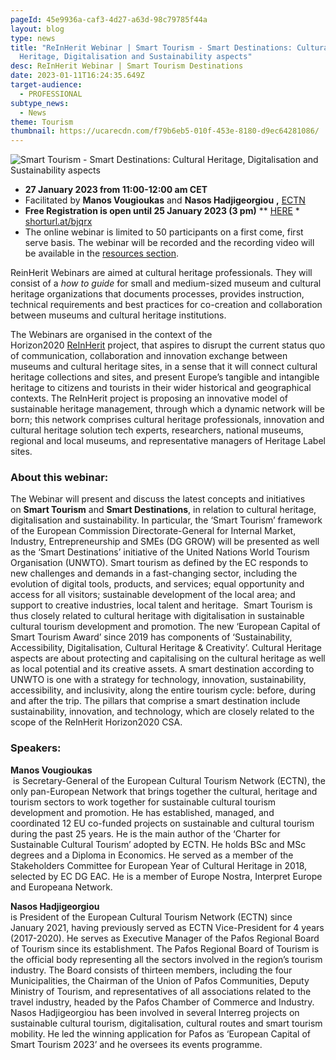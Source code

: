 ```yaml
---
pageId: 45e9936a-caf3-4d27-a63d-98c79785f44a
layout: blog
type: news
title: "ReInHerit Webinar | Smart Tourism - Smart Destinations: Cultural
  Heritage, Digitalisation and Sustainability aspects"
desc: ReInHerit Webinar | Smart Tourism Destinations
date: 2023-01-11T16:24:35.649Z
target-audience:
  - PROFESSIONAL
subtype_news:
  - News
theme: Tourism
thumbnail: https://ucarecdn.com/f79b6eb5-010f-453e-8180-d9ec64281086/
---
```

![Smart Tourism - Smart Destinations: Cultural Heritage, Digitalisation and Sustainability aspects](https://ucarecdn.com/0ce6398d-f135-4df5-b47e-5471115398dc/ "Smart Tourism - Smart Destinations: Cultural Heritage, Digitalisation and Sustainability aspects")

* **27 January 2023 from 11:00-12:00 am CET** 
* Facilitated by **Manos Vougioukas** and **Nasos Hadjigeorgiou** **,** [ECTN](https://www.culturaltourism-network.eu) 
* **Free Registration is open until 25 January 2023 (3 pm)** \*\* [HERE](https://docs.google.com/forms/d/e/1FAIpQLSdW-AFmAdqFDltIyBzS8otz8qdgLBBQfC9dfSfgcPHmalmmcw/viewform) *\
  [shorturl.at/bjqrx](http://shorturl.at/bjqrx)
* The online webinar is limited to 50 participants on a first come, first serve basis. The webinar will be recorded and the recording video will be available in the [resources section](https://reinherit-hub.eu/webinars).

ReinHerit Webinars are aimed at cultural heritage professionals. They will consist of a *how to guide* for small and medium-sized museum and cultural heritage organizations that documents processes, provides instruction, technical requirements and best practices for co-creation and collaboration between museums and cultural heritage institutions.

The Webinars are organised in the context of the  Horizon2020 [ReInHerit](https://www.reinherit.eu) project, that aspires to disrupt the current status quo of communication, collaboration and innovation exchange between museums and cultural heritage sites, in a sense that it will connect cultural heritage collections and sites, and present Europe’s tangible and intangible heritage to citizens and tourists in their wider historical and geographical contexts. The ReInHerit project is proposing an innovative model of sustainable heritage management, through which a dynamic network will be born; this network comprises cultural heritage professionals, innovation and cultural heritage solution tech experts, researchers, national museums, regional and local museums, and representative managers of Heritage Label sites. 

### About this webinar:

The Webinar will present and discuss the latest concepts and initiatives on **Smart Tourism** and **Smart Destinations**, in relation to cultural heritage, digitalisation and sustainability. In particular, the ‘Smart Tourism’ framework of the European Commission Directorate-General for Internal Market, Industry, Entrepreneurship and SMEs (DG GROW) will be presented as well as the ‘Smart Destinations’ initiative of the United Nations World Tourism Organisation (UNWTO). Smart tourism as defined by the EC responds to new challenges and demands in a fast-changing sector, including the evolution of digital tools, products, and services; equal opportunity and access for all visitors; sustainable development of the local area; and support to creative industries, local talent and heritage.  Smart Tourism is thus closely related to cultural heritage with digitalisation in sustainable cultural tourism development and promotion. The new ‘European Capital of Smart Tourism Award’ since 2019 has components of ‘Sustainability, Accessibility, Digitalisation, Cultural Heritage & Creativity’. Cultural Heritage aspects are about protecting and capitalising on the cultural heritage as well as local potential and its creative assets. A smart destination according to UNWTO is one with a strategy for technology, innovation, sustainability, accessibility, and inclusivity, along the entire tourism cycle: before, during and after the trip. The pillars that comprise a smart destination include sustainability, innovation, and technology, which are closely related to the scope of the ReInHerit Horizon2020 CSA.

### Speakers:

**Manos Vougioukas**\
 is Secretary-General of the European Cultural Tourism Network (ECTN), the only pan-European Network that brings together the cultural, heritage and tourism sectors to work together for sustainable cultural tourism development and promotion. He has established, managed, and coordinated 12 EU co-funded projects on sustainable and cultural tourism during the past 25 years. He is the main author of the ‘Charter for Sustainable Cultural Tourism’ adopted by ECTN. He holds BSc and MSc degrees and a Diploma in Economics. He served as a member of the Stakeholders Committee for European Year of Cultural Heritage in 2018, selected by EC DG EAC. He is a member of Europe Nostra, Interpret Europe and Europeana Network.

**Nasos Hadjigeorgiou** \
is President of the European Cultural Tourism Network (ECTN) since January 2021, having previously served as ECTN Vice-President for 4 years (2017-2020). He serves as Executive Manager of the Pafos Regional Board of Tourism since its establishment. The Pafos Regional Board of Tourism is the official body representing all the sectors involved in the region’s tourism industry. The Board consists of thirteen members, including the four Municipalities, the Chairman of the Union of Pafos Communities, Deputy Ministry of Tourism, and representatives of all associations related to the travel industry, headed by the Pafos Chamber of Commerce and Industry. Nasos Hadjigeorgiou has been involved in several Interreg projects on sustainable cultural tourism, digitalisation, cultural routes and smart tourism mobility. He led the winning application for Pafos as ‘European Capital of Smart Tourism 2023’ and he oversees its events programme.